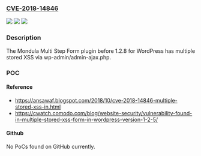 ### [CVE-2018-14846](https://cve.mitre.org/cgi-bin/cvename.cgi?name=CVE-2018-14846)
![](https://img.shields.io/static/v1?label=Product&message=n%2Fa&color=blue)
![](https://img.shields.io/static/v1?label=Version&message=n%2Fa&color=blue)
![](https://img.shields.io/static/v1?label=Vulnerability&message=n%2Fa&color=brighgreen)

### Description

The Mondula Multi Step Form plugin before 1.2.8 for WordPress has multiple stored XSS via wp-admin/admin-ajax.php.

### POC

#### Reference
- https://ansawaf.blogspot.com/2018/10/cve-2018-14846-multiple-stored-xss-in.html
- https://cwatch.comodo.com/blog/website-security/vulnerability-found-in-multiple-stored-xss-form-in-wordpress-version-1-2-5/

#### Github
No PoCs found on GitHub currently.

